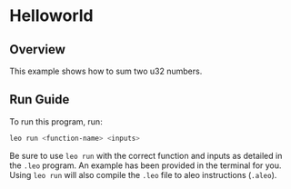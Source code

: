 # Helloworld

## Overview 

This example shows how to sum two u32 numbers.

## Run Guide

To run this program, run:
```bash
leo run <function-name> <inputs>
```

Be sure to use `leo run` with the correct function and inputs as detailed in the `.leo` program. An example has been provided in the terminal for you. Using `leo run` will also compile the `.leo` file to aleo instructions (`.aleo`).
